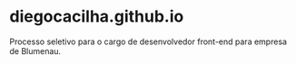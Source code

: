 # diegocacilha.github.io

Processo seletivo para o cargo de desenvolvedor front-end para empresa de Blumenau.
